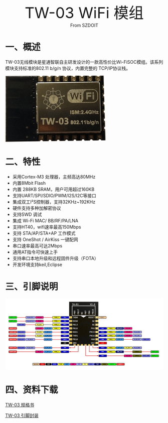 <center><font size=10> TW-03 WiFi 模组 </center></font>
<center> From SZDOIT</center>

# 一、概述

TW-03无线模块是星通智联自主研发设计的一款高性价比Wi-FiSOC模组。该系列模块支持标准的802.11 b/g/n 协议，内置完整的 TCP/IP协议栈。

![TW-03.png](tw-03.png)

# 二、特性

-   采用Cortex-M3 处理器，主频高达80MHz
-   内置8Mbit Flash
-   内置 288KB SRAM，用户可用超过160KB
-   支持UART/SPI/SDIO/PWM/I2S/I2C等接口
-   集成双工I²S控制器，支持32KHz\~192KHz
-   硬件支持多种加解密协议
-   支持SWD 调试
-   集成 Wi-Fi MAC/ BB/RF/PA/LNA
-   支持HT40，wifi速率最高150Mbps
-   支持 STA/AP/STA+AP 工作模式
-   支持 OneShot / AirKiss 一键配网
-   串口速率最高可达2Mbps
-   通用AT指令可快速上手
-   支持串口本地升级和远程固件升级（FOTA）
-   开发环境支持keil,Eclipse

# 三、引脚说明

![TW-03_Pin.png](tw_03_pinlist.png)


# 四、资料下载

[TW-03 规格书](https://download.w600.fun/document/TW-03_%E4%BA%A7%E5%93%81%E8%A7%84%E6%A0%BC%E4%B9%A6.pdf)

[TW-03 引脚封装 ](https://download.w600.fun/hardware/TW-03_Module.zip)

